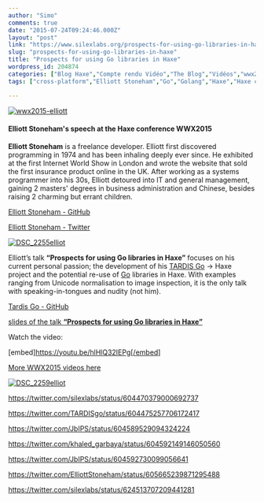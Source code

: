 ```yaml
---
author: "Simo"
comments: true
date: "2015-07-24T09:24:46.000Z"
layout: "post"
link: "https://www.silexlabs.org/prospects-for-using-go-libraries-in-haxe/"
slug: "prospects-for-using-go-libraries-in-haxe"
title: "Prospects for using Go libraries in Haxe"
wordpress_id: 204874
categories: ["Blog Haxe","Compte rendu Vidéo","The Blog","Vidéos","wwx2015"]
tags: ["cross-platform","Elliott Stoneham","Go","Golang","Haxe","Haxe conference","Tardis Go","video","wwx","wwx2015"]

---
```

[![wwx2015-elliott](https://www.silexlabs.org/wp-content/uploads/2015/07/wwx2015-elliott.png)](https://www.silexlabs.org/wp-content/uploads/2015/07/wwx2015-elliott.png)


#### Elliott Stoneham's speech at the Haxe conference WWX2015


**Elliott Stoneham** is a freelance developer. Elliott first discovered programming in 1974 and has been inhaling deeply ever since. He exhibited at the first Internet World Show in London and wrote the website that sold the first insurance product online in the UK. After working as a systems programmer into his 30s, Elliott detoured into IT and general management, gaining 2 masters' degrees in business administration and Chinese, besides raising 2 charming but errant children.

[Elliott Stoneham - GitHub](https://github.com/elliott5)

[Elliott Stoneham - Twitter](https://twitter.com/elliottstoneham)

[![DSC_2255elliot](https://www.silexlabs.org/wp-content/uploads/2015/07/DSC_2255elliot-687x459.jpg)](https://www.silexlabs.org/wp-content/uploads/2015/07/DSC_2255elliot.jpg)

Elliott’s talk **“Prospects for using Go libraries in Haxe”** focuses on his current personal passion; the development of his [TARDIS Go](http://tardisgo.github.io/) -> Haxe project and the potential re-use of [Go](https://golang.org/) libraries in Haxe. With examples ranging from Unicode normalisation to image inspection, it is the only talk with speaking-in-tongues and nudity (not him).

[Tardis Go - GitHub](https://github.com/tardisgo/tardisgo)

[slides of the talk **“Prospects for using Go libraries in Haxe”**](https://github.com/elliott5/talks/blob/master/2015/wwwx2015.pdf)

Watch the video:

[embed]https://youtu.be/hlHlQ32IEPg[/embed]

[More WWX2015 videos here](https://www.silexlabs.org/wrapping-up-wwx2015/)

[![DSC_2259elliot](https://www.silexlabs.org/wp-content/uploads/2015/07/DSC_2259elliot-458x687.jpg)](https://www.silexlabs.org/wp-content/uploads/2015/07/DSC_2259elliot.jpg)

https://twitter.com/silexlabs/status/604470379000692737

https://twitter.com/TARDISgo/status/604475257706172417

https://twitter.com/JbIPS/status/604589529094324224

https://twitter.com/khaled_garbaya/status/604592149146050560

https://twitter.com/JbIPS/status/604592730099056641

https://twitter.com/ElliottStoneham/status/605665239871295488

https://twitter.com/silexlabs/status/624513707209441281

